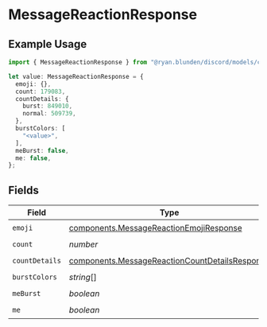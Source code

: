 # MessageReactionResponse

## Example Usage

```typescript
import { MessageReactionResponse } from "@ryan.blunden/discord/models/components";

let value: MessageReactionResponse = {
  emoji: {},
  count: 179083,
  countDetails: {
    burst: 849010,
    normal: 509739,
  },
  burstColors: [
    "<value>",
  ],
  meBurst: false,
  me: false,
};
```

## Fields

| Field                                                                                                            | Type                                                                                                             | Required                                                                                                         | Description                                                                                                      |
| ---------------------------------------------------------------------------------------------------------------- | ---------------------------------------------------------------------------------------------------------------- | ---------------------------------------------------------------------------------------------------------------- | ---------------------------------------------------------------------------------------------------------------- |
| `emoji`                                                                                                          | [components.MessageReactionEmojiResponse](../../models/components/messagereactionemojiresponse.md)               | :heavy_check_mark:                                                                                               | N/A                                                                                                              |
| `count`                                                                                                          | *number*                                                                                                         | :heavy_check_mark:                                                                                               | N/A                                                                                                              |
| `countDetails`                                                                                                   | [components.MessageReactionCountDetailsResponse](../../models/components/messagereactioncountdetailsresponse.md) | :heavy_check_mark:                                                                                               | N/A                                                                                                              |
| `burstColors`                                                                                                    | *string*[]                                                                                                       | :heavy_check_mark:                                                                                               | N/A                                                                                                              |
| `meBurst`                                                                                                        | *boolean*                                                                                                        | :heavy_check_mark:                                                                                               | N/A                                                                                                              |
| `me`                                                                                                             | *boolean*                                                                                                        | :heavy_check_mark:                                                                                               | N/A                                                                                                              |